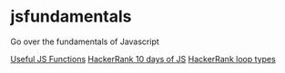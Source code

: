 # jsfundamentals
Go over the fundamentals of Javascript

[Useful JS Functions](https://vegibit.com/most-useful-javascript-array-functions/)
[HackerRank 10 days of JS](https://www.hackerrank.com/domains/tutorials/10-days-of-javascript)
[HackerRank loop types](https://www.hackerrank.com/challenges/js10-loops/topics)
